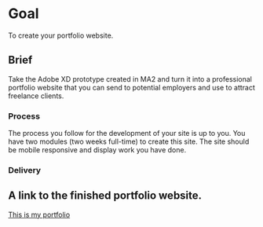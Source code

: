 # Goal
To create your portfolio website.

## Brief
Take the Adobe XD prototype created in MA2 and turn it into a professional portfolio website that you can send to potential employers and use to attract freelance clients.

### Process
The process you follow for the development of your site is up to you. You have two modules (two weeks full-time) to create this site. 
The site should be mobile responsive and display work you have done.

### Delivery
A link to the finished portfolio website.
---
[This is my portfolio](https://knuff-portfolio.netlify.app/)
